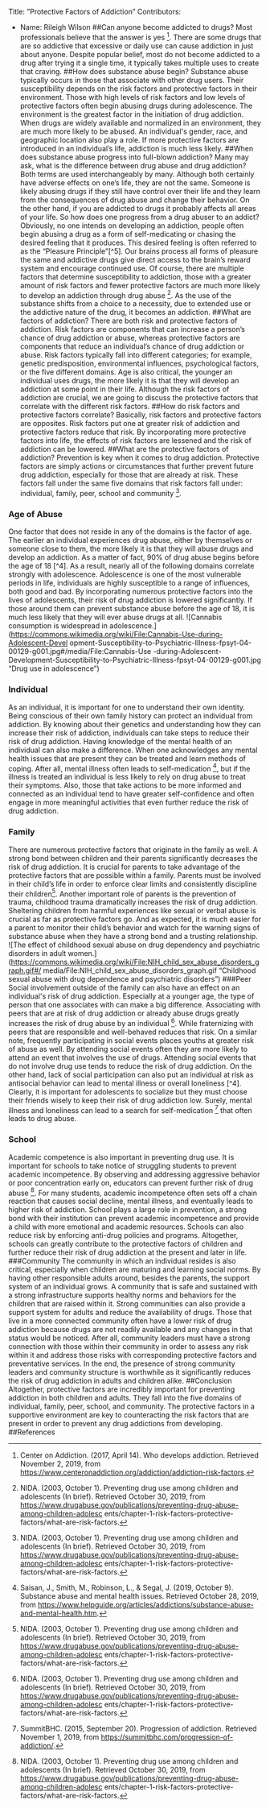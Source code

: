 Title: ”Protective Factors of Addiction”
Contributors:
- Name: Rileigh Wilson
##Can anyone become addicted to drugs?
Most professionals believe that the answer is yes [^1]. There are some drugs that are so addictive
that excessive or daily use can cause addiction in just about anyone. Despite popular belief, most
do not become addicted to a drug after trying it a single time, it typically takes multiple uses to
create that craving.
##How does substance abuse begin?
Substance abuse typically occurs in those that associate with other drug users. Their
susceptibility depends on the risk factors and protective factors in their environment. Those with
high levels of risk factors and low levels of protective factors often begin abusing drugs during
adolescence. The environment is the greatest factor in the initiation of drug addiction. When
drugs are widely available and normalized in an environment, they are much more likely to be
abused. An individual's gender, race, and geographic location also play a role. If more protective
factors are introduced in an individual’s life, addiction is much less likely.
##When does substance abuse progress into full-blown addiction?
Many may ask, what is the difference between drug abuse and drug addiction? Both terms are
used interchangeably by many. Although both certainly have adverse effects on one’s life, they
are not the same. Someone is likely abusing drugs if they still have control over their life and
they learn from the consequences of drug abuse and change their behavior. On the other hand, if
you are addicted to drugs it probably affects all areas of your life. So how does one progress
from a drug abuser to an addict? Obviously, no one intends on developing an addiction, people
often begin abusing a drug as a form of self-medicating or chasing the desired feeling that it
produces. This desired feeling is often referred to as the “Pleasure Principle”[^5]. Our brains
process all forms of pleasure the same and addictive drugs give direct access to the brain’s
reward system and encourage continued use. Of course, there are multiple factors that determine
susceptibility to addiction, those with a greater amount of risk factors and fewer protective
factors are much more likely to develop an addiction through drug abuse [^6]. As the use of the
substance shifts from a choice to a necessity, due to extended use or the addictive nature of the
drug, it becomes an addiction.
 ##What are factors of addiction?
There are both risk and protective factors of addiction. Risk factors are components that can
increase a person’s chance of drug addiction or abuse, whereas protective factors are components
that reduce an individual’s chance of drug addiction or abuse. Risk factors typically fall into
different categories; for example, genetic predisposition, environmental influences,
psychological factors, or the five different domains. Age is also critical, the younger an
individual uses drugs, the more likely it is that they will develop an addiction at some point in
their life. Although the risk factors of addiction are crucial, we are going to discuss the protective
factors that correlate with the different risk factors.
##How do risk factors and protective factors correlate?
Basically, risk factors and protective factors are opposites. Risk factors put one at greater risk of
addiction and protective factors reduce that risk. By incorporating more protective factors into
life, the effects of risk factors are lessened and the risk of addiction can be lowered.
##What are the protective factors of addiction?
Prevention is key when it comes to drug addiction. Protective factors are simply actions or
circumstances that further prevent future drug addiction, especially for those that are already at
risk. These factors fall under the same five domains that risk factors fall under: individual,
family, peer, school and community [^6].
### Age of Abuse
 One factor that does not reside in any of the domains is the factor of age. The earlier an
individual experiences drug abuse, either by themselves or someone close to them, the more
likely it is that they will abuse drugs and develop an addiction. As a matter of fact, 90% of drug
abuse begins before the age of 18 [^4]. As a result, nearly all of the following domains correlate
strongly with adolescence. Adolescence is one of the most vulnerable periods in life, individuals
are highly susceptible to a range of influences, both good and bad. By incorporating numerous
protective factors into the lives of adolescents, their risk of drug addiction is lowered
significantly. If those around them can prevent substance abuse before the age of 18, it is much
less likely that they will ever abuse drugs at all.
![Cannabis consumption is widespread in
adolescence.](https://commons.wikimedia.org/wiki/File:Cannabis-Use-during-Adolescent-Devel
opment-Susceptibility-to-Psychiatric-Illness-fpsyt-04-00129-g001.jpg#/media/File:Cannabis-Use
-during-Adolescent-Development-Susceptibility-to-Psychiatric-Illness-fpsyt-04-00129-g001.jpg
“Drug use in adolescence”)
### Individual
As an individual, it is important for one to understand their own identity. Being conscious of
their own family history can protect an individual from addiction. By knowing about their
genetics and understanding how they can increase their risk of addiction, individuals can take
steps to reduce their risk of drug addiction. Having knowledge of the mental health of an
individual can also make a difference. When one acknowledges any mental health issues that are
present they can be treated and learn methods of coping. After all, mental illness often leads to
self-medication [^7], but if the illness is treated an individual is less likely to rely on drug abuse
to treat their symptoms. Also, those that take actions to be more informed and connected as an
individual tend to have greater self-confidence and often engage in more meaningful activities
that even further reduce the risk of drug addiction.
### Family
 There are numerous protective factors that originate in the family as well. A strong bond
between children and their parents significantly decreases the risk of drug addiction. It is crucial
for parents to take advantage of the protective factors that are possible within a family. Parents
must be involved in their child’s life in order to enforce clear limits and consistently discipline
their children[^6]. Another important role of parents is the prevention of trauma, childhood
trauma dramatically increases the risk of drug addiction. Sheltering children from harmful
experiences like sexual or verbal abuse is crucial as far as protective factors go. And as expected,
it is much easier for a parent to monitor their child’s behavior and watch for the warning signs of
substance abuse when they have a strong bond and a trusting relationship.
![The effect of childhood sexual abuse on drug dependency and psychiatric disorders in adult
women.](https://commons.wikimedia.org/wiki/File:NIH_child_sex_abuse_disorders_graph.gif#/
media/File:NIH_child_sex_abuse_disorders_graph.gif “Childhood sexual abuse with drug
dependence and psychiatric disorders”)
###Peer
Social involvement outside of the family can also have an effect on an individual's risk of drug
addiction. Especially at a younger age, the type of person that one associates with can make a big
difference. Associating with peers that are at risk of drug addiction or already abuse drugs
greatly increases the risk of drug abuse by an individual [^6]. While fraternizing with peers that
are responsible and well-behaved reduces that risk. On a similar note, frequently participating in
social events places youths at greater risk of abuse as well. By attending social events often they
are more likely to attend an event that involves the use of drugs. Attending social events that do
not involve drug use tends to reduce the risk of drug addiction. On the other hand, lack of social
participation can also put an individual at risk as antisocial behavior can lead to mental illness or
overall loneliness [^4]. Clearly, it is important for adolescents to socialize but they must choose
their friends wisely to keep their risk of drug addiction low. Surely, mental illness and loneliness
can lead to a search for self-medication [^8] that often leads to drug abuse.
### School
Academic competence is also important in preventing drug use. It is important for schools to take
notice of struggling students to prevent academic incompetence. By observing and addressing
aggressive behavior or poor concentration early on, educators can prevent further risk of drug
abuse [^6]. For many students, academic incompetence often sets off a chain reaction that causes
social decline, mental illness, and eventually leads to higher risk of addiction. School plays a
large role in prevention, a strong bond with their institution can prevent academic incompetence
and provide a child with more emotional and academic resources. Schools can also reduce risk
by enforcing anti-drug policies and programs. Altogether, schools can greatly contribute to the
protective factors of children and further reduce their risk of drug addiction at the present and
later in life.
###Community
The community in which an individual resides is also critical, especially when children are
maturing and learning social norms. By having other responsible adults around, besides the
parents, the support system of an individual grows. A community that is safe and sustained with
a strong infrastructure supports healthy norms and behaviors for the children that are raised
within it. Strong communities can also provide a support system for adults and reduce the
availability of drugs. Those that live in a more connected community often have a lower risk of
drug addiction because drugs are not readily available and any changes in that status would be
noticed. After all, community leaders must have a strong connection with those within their
community in order to assess any risk within it and address those risks with corresponding
protective factors and preventative services. In the end, the presence of strong community
leaders and community structure is worthwhile as it significantly reduces the risk of drug
addiction in adults and children alike.
##Conclusion
Altogether, protective factors are incredibly important for preventing addiction in both children
and adults. They fall into the five domains of individual, family, peer, school, and community.
The protective factors in a supportive environment are key to counteracting the risk factors that
are present in order to prevent any drug addictions from developing.
##References
[^1]: Center on Addiction. \(2017, April 14\). Who develops addiction. Retrieved November 2,
2019, from https://www.centeronaddiction.org/addiction/addiction-risk-factors.
[^2]: Difference between abuse and addiction. \(n.d.\). Retrieved October 28, 2019, from
https://www.dualdiagnosis.org/drug-addiction/abuse-and-addiction/.
[^3]: Drug, alcohol addiction: What are the factors that play a role?. \(2019, May 20\).
Retrieved October 29, 2019, from
https://emeraldcoastjourneypure.com/drug-alcohol-addiction-factors/.
[^4] Forum, A. P. \(n.d.\). Prevention. Retrieved November 19, 2019, from
https://www.addictionpolicy.org/prevention.
[^5] Harvard Health Publishing. \(2011, July\). How addiction hijacks the brain. Retrieved
November 2, 2019, from
https://www.health.harvard.edu/newsletter_article/how-addiction-hijacks-the-brain.
[^6]: NIDA. \(2003, October 1\). Preventing drug use among children and adolescents (In brief).
Retrieved October 30, 2019, from
https://www.drugabuse.gov/publications/preventing-drug-abuse-among-children-adolesc
ents/chapter-1-risk-factors-protective-factors/what-are-risk-factors.
[^7]: Saisan, J., Smith, M., Robinson, L., & Segal, J. \(2019, October 9\). Substance abuse and
mental health issues. Retrieved October 28, 2019, from
https://www.helpguide.org/articles/addictions/substance-abuse-and-mental-health.htm.
[^8]: SummitBHC. \(2015, September 20\). Progression of addiction. Retrieved November 1,
2019, from https://summitbhc.com/progression-of-addiction/.
[^9]: Zimić, J. I., & Jukić, V. \(2012\). Familial risk factors favoring drug addiction onset.
Journal of Psychoactive Drugs, 44\(2\), 173\-185. doi: 10.1080/02791072.2012.68540.